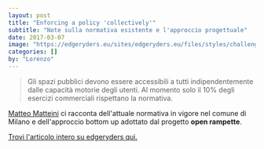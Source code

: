 ```yaml
---
layout: post
title: "Enforcing a policy 'collectively'"
subtitle: "Note sulla normativa esistente e l'approccio progettuale"
date: 2017-03-07
image: "https://edgeryders.eu/sites/edgeryders.eu/files/styles/challenge_response_node/public/response-header-images/node-7745-header.jpg"
categories: []
by: "Lorenzo"
---
```


> Gli spazi pubblici devono essere accessibili a tutti indipendentemente dalle capacità motorie degli utenti. Al momento solo il 10% degli esercizi commerciali rispettano la normativa.

[Matteo Matteini](https://twitter.com/bazarov23) ci racconta dell'attuale normativa in vigore nel comune di Milano e dell'approccio bottom up adottato dal progetto **open rampette**.

[Trovi l'articolo intero su edgeryders qui.
](https://edgeryders.eu/en/enforcing-a-policy-collectively)
